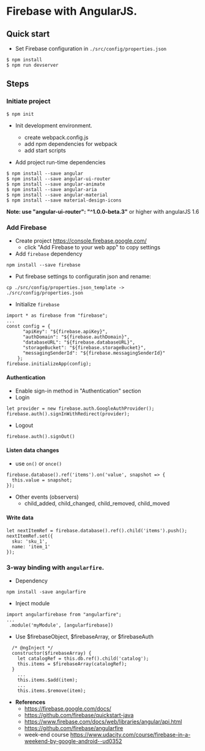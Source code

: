# Firebase with AngularJS.

## Quick start
* Set Firebase configuration in `./src/config/properties.json`
```
$ npm install
$ npm run devserver
```

## Steps
### Initiate project
```
$ npm init
```

* Init development environment.
    * create webpack.config.js
    * add npm dependencies for webpack
    * add start scripts

* Add project run-time dependencies
```
$ npm install --save angular
$ npm install --save angular-ui-router
$ npm install --save angular-animate
$ npm install --save angular-aria
$ npm install --save angular-material
$ npm install --save material-design-icons
```
**Note: use  "angular-ui-router": "^1.0.0-beta.3"** or higher with angularJS 1.6

### Add Firebase
* Create project https://console.firebase.google.com/
    * click "Add Firebase to your web app" to copy settings
* Add `firebase` dependency
```
npm install --save firebase
```
* Put firebase settings to configuratin json and rename:
```
cp ./src/config/properties.json_template -> ./src/config/properties.json 
```
* Initialize `firebase`
```
import * as firebase from "firebase";
...
const config = {
      "apiKey": "${firebase.apiKey}",
      "authDomain": "${firebase.authDomain}",
      "databaseURL": "${firebase.databaseURL}",
      "storageBucket": "${firebase.storageBucket}",
      "messagingSenderId": "${firebase.messagingSenderId}"
    };
firebase.initializeApp(config);
```
#### Authentication
* Enable sign-in method in "Authentication" section
* Login
```
let provider = new firebase.auth.GoogleAuthProvider();
firebase.auth().signInWithRedirect(provider);
```
* Logout
```
firebase.auth().signOut()
```
#### Listen data changes
* use `on()` or `once()`
```
firebase.database().ref('items').on('value', snapshot => {
  this.value = snapshot;
});
```
* Other events (observers)
    * child_added, child_changed, child_removed, child_moved
#### Write data
```
let nextItemRef = firebase.database().ref().child('items').push();
nextItemRef.set({
  sku: 'sku_1',
  name: 'item_1'
});
```

### 3-way binding with `angularfire`.
* Dependency
```
npm install -save angularfire
```
* Inject module
```
import angularfirebase from "angularfire";
...
 .module('myModule', [angularfirebase])
```
* Use $firebaseObject, $firebaseArray, or $firebaseAuth
```
  /* @ngInject */
  constructor($firebaseArray) {
    let catalogRef = this.db.ref().child('catalog');
    this.items = $firebaseArray(catalogRef);
  }
    ...
    this.items.$add(item);
    ...
    this.items.$remove(item);
```



* **References**
    * https://firebase.google.com/docs/
    * https://github.com/firebase/quickstart-java
    * https://www.firebase.com/docs/web/libraries/angular/api.html
    * https://github.com/firebase/angularfire
    * week-end course https://www.udacity.com/course/firebase-in-a-weekend-by-google-android--ud0352